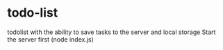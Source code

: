 # todo-list
todolist with the ability to save tasks to the server and local storage
Start the server first (node index.js)
